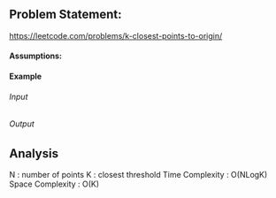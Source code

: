 ## Problem Statement:
https://leetcode.com/problems/k-closest-points-to-origin/
#### Assumptions:
#### Example
###### Input
###### Output
## Analysis
N : number of points
K : closest threshold
Time Complexity : O(NLogK)
Space Complexity : O(K)
